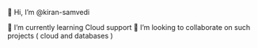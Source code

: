👋 Hi, I’m @kiran-samvedi

🌱 I’m currently learning Cloud support
💞️ I’m looking to collaborate on such projects ( cloud and databases )

<!---
kiran-samvedi/kiran-samvedi is a ✨ special ✨ repository because its `README.md` (this file) appears on your GitHub profile.
You can click the Preview link to take a look at your changes.
--->
